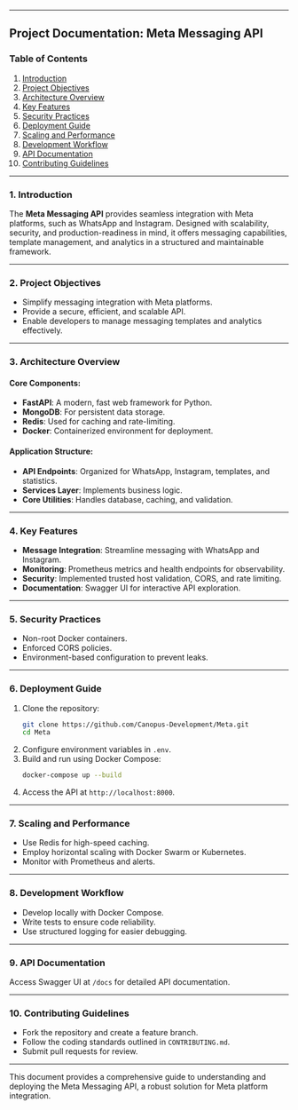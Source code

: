 
---

## Project Documentation: Meta Messaging API

### Table of Contents
1. [Introduction](#introduction)
2. [Project Objectives](#project-objectives)
3. [Architecture Overview](#architecture-overview)
4. [Key Features](#key-features)
5. [Security Practices](#security-practices)
6. [Deployment Guide](#deployment-guide)
7. [Scaling and Performance](#scaling-and-performance)
8. [Development Workflow](#development-workflow)
9. [API Documentation](#api-documentation)
10. [Contributing Guidelines](#contributing-guidelines)

---

### 1. Introduction
The **Meta Messaging API** provides seamless integration with Meta platforms, such as WhatsApp and Instagram. Designed with scalability, security, and production-readiness in mind, it offers messaging capabilities, template management, and analytics in a structured and maintainable framework.

---

### 2. Project Objectives
- Simplify messaging integration with Meta platforms.
- Provide a secure, efficient, and scalable API.
- Enable developers to manage messaging templates and analytics effectively.

---

### 3. Architecture Overview
#### Core Components:
- **FastAPI**: A modern, fast web framework for Python.
- **MongoDB**: For persistent data storage.
- **Redis**: Used for caching and rate-limiting.
- **Docker**: Containerized environment for deployment.

#### Application Structure:
- **API Endpoints**: Organized for WhatsApp, Instagram, templates, and statistics.
- **Services Layer**: Implements business logic.
- **Core Utilities**: Handles database, caching, and validation.

---

### 4. Key Features
- **Message Integration**: Streamline messaging with WhatsApp and Instagram.
- **Monitoring**: Prometheus metrics and health endpoints for observability.
- **Security**: Implemented trusted host validation, CORS, and rate limiting.
- **Documentation**: Swagger UI for interactive API exploration.

---

### 5. Security Practices
- Non-root Docker containers.
- Enforced CORS policies.
- Environment-based configuration to prevent leaks.

---

### 6. Deployment Guide
1. Clone the repository:  
   ```bash
   git clone https://github.com/Canopus-Development/Meta.git
   cd Meta
   ```
2. Configure environment variables in `.env`.
3. Build and run using Docker Compose:  
   ```bash
   docker-compose up --build
   ```
4. Access the API at `http://localhost:8000`.

---

### 7. Scaling and Performance
- Use Redis for high-speed caching.
- Employ horizontal scaling with Docker Swarm or Kubernetes.
- Monitor with Prometheus and alerts.

---

### 8. Development Workflow
- Develop locally with Docker Compose.
- Write tests to ensure code reliability.
- Use structured logging for easier debugging.

---

### 9. API Documentation
Access Swagger UI at `/docs` for detailed API documentation.

---

### 10. Contributing Guidelines
- Fork the repository and create a feature branch.
- Follow the coding standards outlined in `CONTRIBUTING.md`.
- Submit pull requests for review.

---

This document provides a comprehensive guide to understanding and deploying the Meta Messaging API, a robust solution for Meta platform integration.